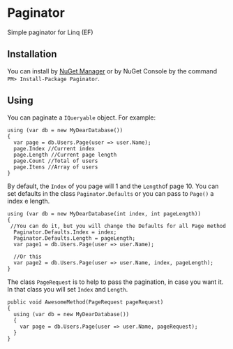 # Paginator
Simple paginator for Linq (EF)

## Installation

You can install by [NuGet Manager](https://www.nuget.org/packages/Paginator/) or by NuGet Console by the command `PM> Install-Package Paginator`.

## Using

You can paginate a `IQueryable` object. For example:

```
using (var db = new MyDearDatabase())
{
  var page = db.Users.Page(user => user.Name);
  page.Index //Current index
  page.Length //Current page length
  page.Count //Total of users
  page.Itens //Array of users
}
```

By default, the `Index` of you page will 1 and the `Length`of page 10.
You can set defaults in the class `Paginator.Defaults` or you can pass to `Page()` a index e length.

```
using (var db = new MyDearDatabase(int index, int pageLength))
{
 //You can do it, but you will change the Defaults for all Page method
  Paginator.Defaults.Index = index;
  Paginator.Defaults.Length = pageLength;
  var page1 = db.Users.Page(user => user.Name);
  
  //Or this
  var page2 = db.Users.Page(user => user.Name, index, pageLength);
}
```

The class `PageRequest` is to help to pass the pagination, in case you want it.
In that class you will set `Index` and `Length`.

```
public void AwesomeMethod(PageRequest pageRequest)
{
  using (var db = new MyDearDatabase())
  {
    var page = db.Users.Page(user => user.Name, pageRequest);
  }
}
```
